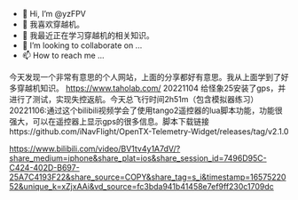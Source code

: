 - 👋 Hi, I’m @yzFPV
- 👀 我喜欢穿越机。
- 🌱 我最近正在学习穿越机的相关知识。
- 💞️ I’m looking to collaborate on ...
- 📫 How to reach me ...

今天发现一个非常有意思的个人网站，上面的分享都好有意思。我从上面学到了好多穿越机知识。
https://www.taholab.com/
20221104 给怪象25安装了gps，并进行了测试，实现失控返航。今天总飞行时间2h51m（包含模拟器练习）
20221106:通过这个bilibili视频学会了使用tango2遥控器的lua脚本功能，功能很强大，可以在遥控器上显示gps的很多信息。脚本下载链接https://github.com/iNavFlight/OpenTX-Telemetry-Widget/releases/tag/v2.1.0

https://www.bilibili.com/video/BV1tv4y1A7dV/?share_medium=iphone&share_plat=ios&share_session_id=7496D95C-C424-402D-B697-25A7C4193F22&share_source=COPY&share_tag=s_i&timestamp=1657522052&unique_k=xZjxAAi&vd_source=fc3bda941b41458e7ef9ff230c1709dc

